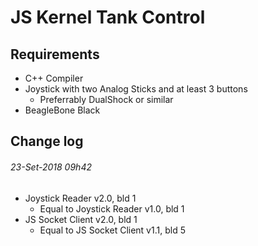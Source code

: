# JS Kernel Tank Control

## Requirements
- C++ Compiler
- Joystick with two Analog Sticks and at least 3 buttons
  - Preferrably DualShock or similar
- BeagleBone Black


## Change log

###### 23-Set-2018 09h42
- Joystick Reader v2.0, bld 1
  - Equal to Joystick Reader v1.0, bld 1
- JS Socket Client v2.0, bld 1
  - Equal to JS Socket Client v1.1, bld 5

